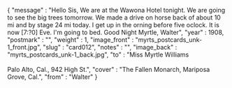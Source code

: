 {
  "message" : "Hello Sis, We are at the Wawona Hotel tonight. We are going to see the big trees tomorrow. We made a drive on horse back of about 10 mi and by stage 24 mi today. I get up in the orning before five oclock. It is now [7:?0] Eve. I'm going to bed. Good Night Myrtle, Walter",
  "year" : 1908,
  "postmark" : "",
  "weight" : 1,
  "image_front" : "myrts_postcards_unk-1_front.jpg",
  "slug" : "card012",
  "notes" : "",
  "image_back" : "myrts_postcards_unk-1_back.jpg",
  "to" : "Miss Myrtle Williams<br><br>Palo Alto, Cal., 942 High St.",
  "cover" : "The Fallen Monarch, Mariposa Grove, Cal.",
  "from" : "Walter"
}
